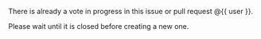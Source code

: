 There is already a vote in progress in this issue or pull request @{{ user }}.

Please wait until it is closed before creating a new one.

